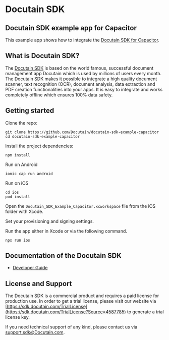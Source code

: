 # Docutain SDK

## Docutain SDK example app for Capacitor

This example app shows how to integrate the [Docutain SDK for Capacitor](https://sdk.Docutain.com).

## What is Docutain SDK?

The [Docutain SDK](https://SDK.docutain.com) is based on the world famous, successful document management app Docutain which is used by millions of users every month. The Docutain SDK makes it possible to integrate a high quality document scanner, text recognition (OCR), document analysis, data extraction and PDF creation functionalities into your apps. It is easy to integrate and works completely offline which ensures 100% data safety.

## Getting started

Clone the repo:

```
git clone https://github.com/Docutain/docutain-sdk-example-capacitor
cd docutain-sdk-example-capacitor
```

Install the project dependencies:

```
npm install

```

Run on Android

```
ionic cap run android
```

Run on iOS

```
cd ios
pod install
```

Open the `Docutain_SDK_Example_Capacitor.xcworkspace` file from the iOS folder with Xcode.

Set your provisioning and signing settings.

Run the app either in Xcode or via the following command.

```
npx run ios
```

## Documentation of the Docutain SDK

- [Developer Guide](https://docs.docutain.com/docs/capacitor/intro)

## License and Support

The Docutain SDK is a commercial product and requires a paid license for production use. In order to get a trial license, please visit our website via [https://sdk.docutain.com/TrialLicense](https://sdk.docutain.com/TrialLicense?Source=4587785) to generate a trial license key. 

If you need technical support of any kind, please contact us via [support.sdk@Docutain.com](mailto:support.sdk@Docutain.com).





